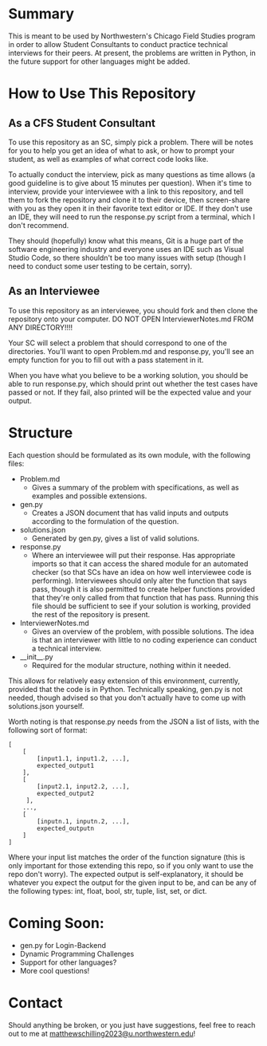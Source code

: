 # Summary
This is meant to be used by Northwestern's Chicago Field Studies program in order to allow Student Consultants to conduct practice technical interviews for their peers.  At present, the problems are written in Python, in the future support for other languages might be added.

# How to Use This Repository
## As a CFS Student Consultant
To use this repository as an SC, simply pick a problem.  There will be notes for you to help you get an idea of what to ask, or how to prompt your student, as well as examples of what correct code looks like.

To actually conduct the interview, pick as many questions as time allows (a good guideline is to give about 15 minutes per question).  When it's time to interview, provide your interviewee with a link to this repository, and tell them to fork the repository and clone it to their device, then screen-share with you as they open it in their favorite text editor or IDE.  If they don't use an IDE, they will need to run the response.py script from a terminal, which I don't recommend.  

They should (hopefully) know what this means, Git is a huge part of the software engineering industry and everyone uses an IDE such as Visual Studio Code, so there shouldn't be too many issues with setup (though I need to conduct some user testing to be certain, sorry).

## As an Interviewee
To use this repository as an interviewee, you should fork and then clone the repository onto your computer.  DO NOT OPEN InterviewerNotes.md FROM ANY DIRECTORY!!!!

Your SC will select a problem that should correspond to one of the directories.  You'll want to open Problem.md and response.py, you'll see an empty function for you to fill out with a pass statement in it.

When you have what you believe to be a working solution, you should be able to run response.py, which should print out whether the test cases have passed or not.  If they fail, also printed will be the expected value and your output.

# Structure
Each question should be formulated as its own module, with the following files:
- Problem.md
    - Gives a summary of the problem with specifications, as well as examples and possible extensions.
- gen.py
    - Creates a JSON document that has valid inputs and outputs according to the formulation of the question.
- solutions.json
    - Generated by gen.py, gives a list of valid solutions.
- response.py
    - Where an interviewee will put their response.  Has appropriate imports so that it can access the shared module for an automated checker (so that SCs have an idea on how well interviewee code is performing).  Interviewees should only alter the function that says pass, though it is also permitted to create helper functions provided that they're only called from that function that has pass.  Running this file should be sufficient to see if your solution is working, provided the rest of the repository is present.
- InterviewerNotes.md
    - Gives an overview of the problem, with possible solutions.  The idea is that an interviewer with little to no coding experience can conduct a technical interview.
- \_\_init\_\_.py
    - Required for the modular structure, nothing within it needed.

This allows for relatively easy extension of this environment, currently, provided that the code is in Python.  Technically speaking, gen.py is not needed, though advised so that you don't actually have to come up with solutions.json yourself.

Worth noting is that response.py needs from the JSON a list of lists, with the following sort of format:
```
[
    [
        [input1.1, input1.2, ...], 
        expected_output1
    ],
    [
        [input2.1, input2.2, ...], 
        expected_output2
     ],
    ...,
    [
        [inputn.1, inputn.2, ...], 
        expected_outputn
    ]
]
```
Where your input list matches the order of the function signature (this is only important for those extending this repo, so if you only want to use the repo don't worry).  The expected output is self-explanatory, it should be whatever you expect the output for the given input to be, and can be any of the following types: int, float, bool, str, tuple, list, set, or dict.


# Coming Soon:
- gen.py for Login-Backend
- Dynamic Programming Challenges
- Support for other languages?
- More cool questions!

# Contact
Should anything be broken, or you just have suggestions, feel free to reach out to me at matthewschilling2023@u.northwestern.edu!
